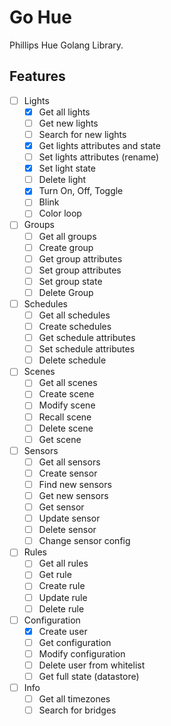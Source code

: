 # Go Hue
Phillips Hue Golang Library.

## Features
- [ ] Lights
  - [x] Get all lights
  - [ ] Get new lights
  - [ ] Search for new lights
  - [x] Get lights attributes and state
  - [ ] Set lights attributes (rename)
  - [x] Set light state
  - [ ] Delete light
  - [x] Turn On, Off, Toggle
  - [ ] Blink
  - [ ] Color loop
- [ ] Groups
  - [ ] Get all groups
  - [ ] Create group
  - [ ] Get group attributes
  - [ ] Set group attributes
  - [ ] Set group state
  - [ ] Delete Group
- [ ] Schedules 
  - [ ] Get all schedules
  - [ ] Create schedules
  - [ ] Get schedule attributes
  - [ ] Set schedule attributes
  - [ ] Delete schedule
- [ ] Scenes
  - [ ] Get all scenes
  - [ ] Create scene
  - [ ] Modify scene
  - [ ] Recall scene
  - [ ] Delete scene
  - [ ] Get scene
- [ ] Sensors
  - [ ] Get all sensors
  - [ ] Create sensor
  - [ ] Find new sensors
  - [ ] Get new sensors
  - [ ] Get sensor
  - [ ] Update sensor
  - [ ] Delete sensor
  - [ ] Change sensor config
- [ ] Rules
  - [ ] Get all rules
  - [ ] Get rule
  - [ ] Create rule
  - [ ] Update rule
  - [ ] Delete rule
- [ ] Configuration
  - [x] Create user
  - [ ] Get configuration
  - [ ] Modify configuration
  - [ ] Delete user from whitelist
  - [ ] Get full state (datastore)
- [ ] Info
  - [ ] Get all timezones
  - [ ] Search for bridges
